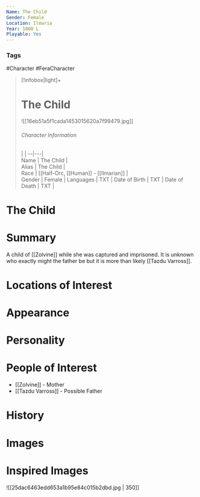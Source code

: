 ```yaml
---
Name: The Child
Gender: Female
Location: Ilmaria
Year: 1800 L
Playable: Yes
---
```


### Tags
#Character #FeraCharacter 

> [!infobox|light]+  
> # The Child  
> ![[16eb51a5f1cada1453015620a7f99479.jpg]]
> ###### Character Information
>  |   |
> --|---|  
> Name | The Child |  
> Alias | The Child |  
> Race | [[Half-Orc, [[Human]] - [[Ilmarian]] |  
> Gender | Female |
> Languages | TXT |
> Date of Birth | TXT |
> Date of Death | TXT |

# The Child

# Summary
A child of [[Zolvine]] while she was captured and imprisoned. It is unknown who exactly might the father be but it is more than likely [[Tazdu Varross]].

# Locations of Interest

# Appearance

# Personality

# People of Interest
- [[Zolvine]] - Mother
- [[Tazdu Varross]] - Possible Father

# History

# Images

# Inspired Images
![[25dac6463edd653a1b95e84c015b2dbd.jpg | 350]]